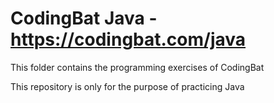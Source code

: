 # CodingBat Java - https://codingbat.com/java

This folder contains the programming exercises of CodingBat 

This repository is only for the purpose of practicing Java
